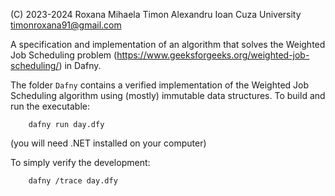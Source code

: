 (C) 2023-2024 Roxana Mihaela Timon
Alexandru Ioan Cuza University
timonroxana91@gmail.com

A specification and implementation of an algorithm that solves the Weighted Job Scheduling problem (https://www.geeksforgeeks.org/weighted-job-scheduling/) in Dafny.

The folder ```Dafny``` contains a verified implementation of the Weighted Job Scheduling algorithm using (mostly) immutable data structures.
To build and run the executable:
```
    dafny run day.dfy
```

(you will need .NET installed on your computer)

To simply verify the development:
```
    dafny /trace day.dfy
```
